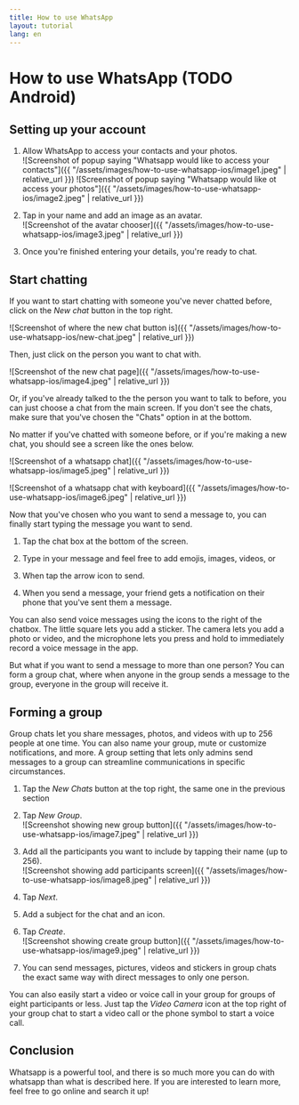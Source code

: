 ```yaml
---
title: How to use WhatsApp
layout: tutorial
lang: en
---
```


# How to use WhatsApp (TODO Android)

## Setting up your account

1. Allow WhatsApp to access your contacts and your photos.  
   ![Screenshot of popup saying "Whatsapp would like to access your contacts"]({{ "/assets/images/how-to-use-whatsapp-ios/image1.jpeg" | relative_url }})
   ![Screenshot of popup saying "Whatsapp would like ot access your photos"]({{ "/assets/images/how-to-use-whatsapp-ios/image2.jpeg" | relative_url }})

2. Tap in your name and add an image as an avatar.  
   ![Screenshot of the avatar chooser]({{ "/assets/images/how-to-use-whatsapp-ios/image3.jpeg" | relative_url }})

3. Once you're finished entering your details, you're ready to chat.

## Start chatting

If you want to start chatting with someone you've never chatted before, click on
the _New chat_ button in the top right.

![Screenshot of where the new chat button is]({{ "/assets/images/how-to-use-whatsapp-ios/new-chat.jpeg" | relative_url }})

Then, just click on the person you want to chat with.

![Screenshot of the new chat page]({{ "/assets/images/how-to-use-whatsapp-ios/image4.jpeg" | relative_url }})

Or, if you've already talked to the the person you want to talk to before, you
can just choose a chat from the main screen. If you don't see the chats, make
sure that you've chosen the "Chats" option in at the bottom.

No matter if you've chatted with someone before, or if you're making a new chat,
you should see a screen like the ones below.

![Screenshot of a whatsapp chat]({{ "/assets/images/how-to-use-whatsapp-ios/image5.jpeg" | relative_url }})

![Screenshot of a whatsapp chat with keyboard]({{ "/assets/images/how-to-use-whatsapp-ios/image6.jpeg" | relative_url }})

Now that you've chosen who you want to send a message to, you can finally start
typing the message you want to send.

1. Tap the chat box at the bottom of the screen.

2. Type in your message and feel free to add emojis, images, videos, or

3. When tap the arrow icon to send.

4. When you send a message, your friend gets a notification on their phone that
   you've sent them a message.

You can also send voice messages using the icons to the right of the chatbox.
The little square lets you add a sticker. The camera lets you add a photo or
video, and the microphone lets you press and hold to immediately record a voice
message in the app.

But what if you want to send a message to more than one person? You can form a
group chat, where when anyone in the group sends a message to the group,
everyone in the group will receive it.

## Forming a group

Group chats let you share messages, photos, and videos with up to 256 people at
one time. You can also name your group, mute or customize notifications, and
more. A group setting that lets only admins send messages to a group can
streamline communications in specific circumstances.

1. Tap the *New Chats* button at the top right, the same one in the previous
   section

2. Tap *New Group*.  
   ![Screenshot showing new group button]({{ "/assets/images/how-to-use-whatsapp-ios/image7.jpeg" | relative_url }})

3. Add all the participants you want to include by tapping their name (up to
   256).  
   ![Screenshot showing add participants screen]({{ "/assets/images/how-to-use-whatsapp-ios/image8.jpeg" | relative_url }})

4. Tap *Next*.

5. Add a subject for the chat and an icon.

6. Tap *Create*.  
   ![Screenshot showing create group button]({{ "/assets/images/how-to-use-whatsapp-ios/image9.jpeg" | relative_url }})

7. You can send messages, pictures, videos and stickers in group chats the exact
   same way with direct messages to only one person.

You can also easily start a video or voice call in your group for groups of
eight participants or less. Just tap the *Video Camera* icon at the top right of
your group chat to start a video call or the phone symbol to start a voice call.

## Conclusion

Whatsapp is a powerful tool, and there is so much more you can do with whatsapp
than what is described here. If you are interested to learn more, feel free to
go online and search it up!
